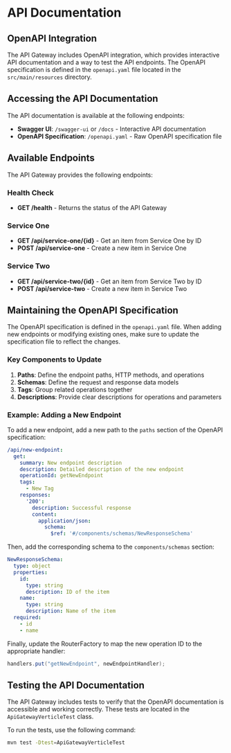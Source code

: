 # API Documentation

## OpenAPI Integration

The API Gateway includes OpenAPI integration, which provides interactive API documentation and a way to test the API endpoints. The OpenAPI specification is defined in the `openapi.yaml` file located in the `src/main/resources` directory.

## Accessing the API Documentation

The API documentation is available at the following endpoints:

- **Swagger UI**: `/swagger-ui` or `/docs` - Interactive API documentation
- **OpenAPI Specification**: `/openapi.yaml` - Raw OpenAPI specification file

## Available Endpoints

The API Gateway provides the following endpoints:

### Health Check

- **GET /health** - Returns the status of the API Gateway

### Service One

- **GET /api/service-one/{id}** - Get an item from Service One by ID
- **POST /api/service-one** - Create a new item in Service One

### Service Two

- **GET /api/service-two/{id}** - Get an item from Service Two by ID
- **POST /api/service-two** - Create a new item in Service Two

## Maintaining the OpenAPI Specification

The OpenAPI specification is defined in the `openapi.yaml` file. When adding new endpoints or modifying existing ones, make sure to update the specification file to reflect the changes.

### Key Components to Update

1. **Paths**: Define the endpoint paths, HTTP methods, and operations
2. **Schemas**: Define the request and response data models
3. **Tags**: Group related operations together
4. **Descriptions**: Provide clear descriptions for operations and parameters

### Example: Adding a New Endpoint

To add a new endpoint, add a new path to the `paths` section of the OpenAPI specification:

```yaml
/api/new-endpoint:
  get:
    summary: New endpoint description
    description: Detailed description of the new endpoint
    operationId: getNewEndpoint
    tags:
      - New Tag
    responses:
      '200':
        description: Successful response
        content:
          application/json:
            schema:
              $ref: '#/components/schemas/NewResponseSchema'
```

Then, add the corresponding schema to the `components/schemas` section:

```yaml
NewResponseSchema:
  type: object
  properties:
    id:
      type: string
      description: ID of the item
    name:
      type: string
      description: Name of the item
  required:
    - id
    - name
```

Finally, update the RouterFactory to map the new operation ID to the appropriate handler:

```java
handlers.put("getNewEndpoint", newEndpointHandler);
```

## Testing the API Documentation

The API Gateway includes tests to verify that the OpenAPI documentation is accessible and working correctly. These tests are located in the `ApiGatewayVerticleTest` class.

To run the tests, use the following command:

```bash
mvn test -Dtest=ApiGatewayVerticleTest
```